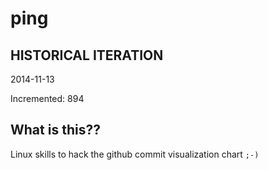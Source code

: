 # ping

## HISTORICAL ITERATION
2014-11-13

Incremented: 894

## What is this?? 
Linux skills to hack the github commit visualization chart `;-)`
